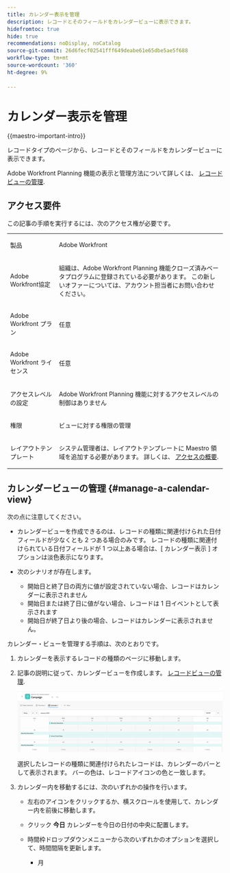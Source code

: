 ```yaml
---
title: カレンダー表示を管理
description: レコードとそのフィールドをカレンダービューに表示できます。
hidefromtoc: true
hide: true
recommendations: noDisplay, noCatalog
source-git-commit: 26d6fecf02541fff649deabe61e65dbe5ae5f688
workflow-type: tm+mt
source-wordcount: '360'
ht-degree: 9%

---
```


# カレンダー表示を管理

<!--
title: Manage the calendar view
description: You can display records in a calendar view.
hidefromtoc: yes
author: Alina
feature: Work Management
role: User
hide: yes
-->

<!--update the metadata with real information when making this available in TOC and in the left nav-->

{{maestro-important-intro}}

レコードタイプのページから、レコードとそのフィールドをカレンダービューに表示できます。

Adobe Workfront Planning 機能の表示と管理方法について詳しくは、 [レコードビューの管理](../views/manage-record-views.md).

## アクセス要件

この記事の手順を実行するには、次のアクセス権が必要です。

<table style="table-layout:auto">
 <col>
 </col>
 <col>
 </col>
 <tbody>
    <tr>
<tr>
<td>
   <p> 製品</p> </td>
   <td>
   <p> Adobe Workfront</p> </td>
  </tr>  
 <td role="rowheader"><p>Adobe Workfront協定</p></td>
   <td>
<p>組織は、Adobe Workfront Planning 機能クローズ済みベータプログラムに登録されている必要があります。 この新しいオファーについては、アカウント担当者にお問い合わせください。 </p>
   </td>
  </tr>
  <tr>
   <td role="rowheader"><p>Adobe Workfront プラン</p></td>
   <td>
<p>任意</p>
   </td>
  </tr>
  <tr>
   <td role="rowheader"><p>Adobe Workfront ライセンス</p></td>
   <td>
   <p>任意</p> 
  </td>
  </tr>

<tr>
   <td role="rowheader">アクセスレベルの設定</td>
   <td> <p>Adobe Workfront Planning 機能に対するアクセスレベルの制御はありません  </p>  
</td>
  </tr>

<tr>
   <td role="rowheader"><p>権限</p></td>
   <td> <p>ビューに対する権限の管理</p>  
</td>
  </tr>

<tr>
   <td role="rowheader">レイアウトテンプレート</td>
   <td> <p>システム管理者は、レイアウトテンプレートに Maestro 領域を追加する必要があります。 詳しくは、 <a href="../access/access-overview.md">アクセスの概要</a>. </p>  
</td>
  </tr>
 </tbody>
</table>


## カレンダービューの管理 {#manage-a-calendar-view}

<!--insert screen shot of calendar view-->

次の点に注意してください。

* カレンダービューを作成できるのは、レコードの種類に関連付けられた日付フィールドが少なくとも 2 つある場合のみです。 レコードの種類に関連付けられている日付フィールドが 1 つ以上ある場合は、[ カレンダー表示 ] オプションは淡色表示になります。
* 次のシナリオが存在します。

   * 開始日と終了日の両方に値が設定されていない場合、レコードはカレンダーに表示されません
   * 開始日または終了日に値がない場合、レコードは 1 日イベントとして表示されます
   * 開始日が終了日より後の場合、レコードはカレンダーに表示されません。

カレンダー・ビューを管理する手順は、次のとおりです。

1. カレンダーを表示するレコードの種類のページに移動します。
1. 記事の説明に従って、カレンダービューを作成します。 [レコードビューの管理](../views/manage-record-views.md).

   ![](assets/calendar-view-example.png)

   選択したレコードの種類に関連付けられたレコードは、カレンダーのバーとして表示されます。 バーの色は、レコードアイコンの色と一致します。

1. カレンダー内を移動するには、次のいずれかの操作を行います。

   * 左右のアイコンをクリックするか、横スクロールを使用して、カレンダー内を前後に移動します。
   * クリック **今日** カレンダーを今日の日付の中央に配置します。
   * 時間枠ドロップダウンメニューから次のいずれかのオプションを選択して、時間間隔を更新します。

      * 月